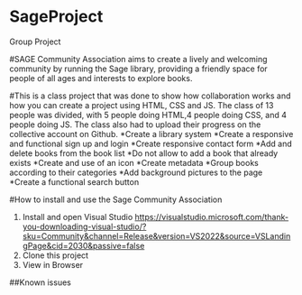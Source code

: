 # SageProject
Group Project

#SAGE Community Association aims to create a lively and welcoming community by running the Sage library, providing a friendly space 
for people of all ages and interests to explore books.


#This is a class project that was done to show how collaboration works and how you can create a project using HTML, CSS and JS.
The class of 13 people was divided, with 5 people doing HTML,4 people doing CSS, and 4 people doing JS. The class also had to 
upload their progress on the collective account on Github.
*Create a library system
*Create a responsive and functional sign up and login
*Create responsive contact form
*Add and delete books from the book list
*Do not allow to add a book that already exists
*Create and use of an icon
*Create metadata
*Group books according to their categories
*Add background pictures to the page
*Create a functional search button

#How to install and use the Sage Community Association
1. Install and open Visual Studio https://visualstudio.microsoft.com/thank-you-downloading-visual-studio/?sku=Community&channel=Release&version=VS2022&source=VSLandingPage&cid=2030&passive=false
2. Clone this project
3. View in Browser

##Known issues
